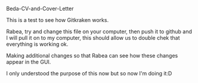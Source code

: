 Beda-CV-and-Cover-Letter


This is a test to see how Gitkraken works.

Rabea, try and change this file on your computer, then push it to github and I will pull it on to my computer, this should allow us to double chek that everything is working ok.

Making additional changes so that Rabea can see how these changes appear in the GUI.

I only understood the purpose of this now but so now I'm doing it:D